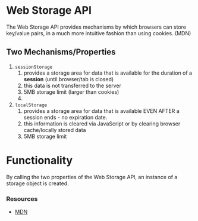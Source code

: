 # Web Storage API

The Web Storage API provides mechanisms by which browsers can store key/value pairs, in a much more intuitive fashion than using cookies. (MDN)

## Two Mechanisms/Properties

1. `sessionStorage`
   1. provides a storage area for data that is available for the duration of a **session** (until browser/tab is closed)
   2. this data is not transferred to the server
   3. 5MB storage limit (larger than cookies)
   4. 
2. `localStorage`
   1. provides a storage area for data that is available EVEN AFTER a session ends - no expiration date.
   2. this information is cleared via JavaScript or by clearing browser cache/locally stored data
   3. 5MB storage limit

# Functionality

By calling the two properties of the Web Storage API, an instance of a storage object is created.

### Resources
- [MDN](https://developer.mozilla.org/en-US/docs/Web/API/Web_Storage_API)